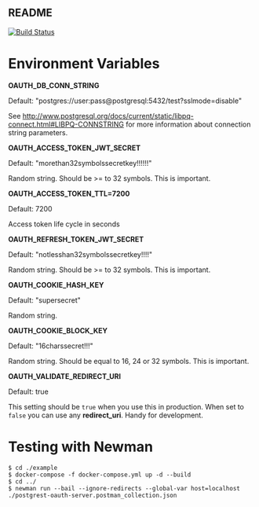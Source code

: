 README
------

[![Build Status](https://travis-ci.org/wildsurfer/postgrest-oauth-server.svg?branch=master)](https://travis-ci.org/wildsurfer/postgrest-oauth-server)

Environment Variables
=====================

**OAUTH_DB_CONN_STRING**

Default: "postgres://user:pass@postgresql:5432/test?sslmode=disable"

See http://www.postgresql.org/docs/current/static/libpq-connect.html#LIBPQ-CONNSTRING for more information about connection string parameters.

**OAUTH_ACCESS_TOKEN_JWT_SECRET**

Default: "morethan32symbolssecretkey!!!!!!"

Random string. Should be >= to 32 symbols. This is important.

**OAUTH_ACCESS_TOKEN_TTL=7200**

Default: 7200

Access token life cycle in seconds

**OAUTH_REFRESH_TOKEN_JWT_SECRET**

Default: "notlesshan32symbolssecretkey!!!!"

Random string. Should be >= to 32 symbols. This is important.

**OAUTH_COOKIE_HASH_KEY**

Default: "supersecret"

Random string.

**OAUTH_COOKIE_BLOCK_KEY**

Default: "16charssecret!!!"

Random string. Should be equal to 16, 24 or 32 symbols. This is important.


**OAUTH_VALIDATE_REDIRECT_URI**

Default: true

This setting should be `true` when you use this in production. When set to `false` you can use any **redirect_uri**. Handy for development. 

Testing with Newman
===================
```
$ cd ./example
$ docker-compose -f docker-compose.yml up -d --build
$ cd ../
$ newman run --bail --ignore-redirects --global-var host=localhost ./postgrest-oauth-server.postman_collection.json

```
